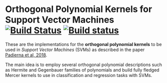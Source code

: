 # Orthogonal Polynomial Kernels for Support Vector Machines [![Build Status](https://travis-ci.org/edwinb-ai/orthosvm.svg?branch=master)](https://travis-ci.org/edwinb-ai/orthosvm) [![Build status](https://ci.appveyor.com/api/projects/status/1an2ff4ouug8pp8x/branch/master?svg=true)](https://ci.appveyor.com/project/edwinb-ai/orthosvm/branch/master)

These are the implementations for the **orthogonal polynomial kernels**
to be used in *Support Vector Machines* (SVMs) as described in the paper [Padierna et al, 2018](https://www.sciencedirect.com/science/article/abs/pii/S0031320318302280).

The main idea is to employ several orthogonal polynomial descriptions such as Hermite and Gegenbauer families of polynomials
and build fully fledged Mercer kernels to use in classification and regression tasks with SVMs.